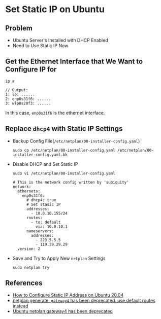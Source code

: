 # Set Static IP on Ubuntu

## Problem
* Ubuntu Server's Installed with DHCP Enabled
* Need to Use Static IP Now

## Get the Ethernet Interface that We Want to Configure IP for

```
ip a

// Output:
1: lo: ......
2: enp0s31f6: ......
3: wlp0s20f3: ......
```

In this case, `enp0s31f6` is the ethernet interface.

## Replace `dhcp4` with Static IP Settings
* Backup Config File(`/etc/netplan/00-installer-config.yaml`)

  ```
  sudo cp /etc/netplan/00-installer-config.yaml /etc/netplan/00-installer-config.yaml.bk
  ```

* Disable DHCP and Set Static IP

  ```
  sudo vi /etc/netplan/00-installer-config.yaml
  ```

  ```
  # This is the network config written by 'subiquity'
  network:
    ethernets:
      enp0s31f6:
        # dhcp4: true
        # Set stasic IP
        addresses:
          - 10.0.10.155/24
        routes:
          - to: default
            via: 10.0.10.1
        nameservers:
          addresses:
            - 223.5.5.5
            - 119.29.29.29
    version: 2
  ```

* Save and Try to Apply New `netplan` Settings 

  ```
  sudo netplan try
  ```

## References
* [How to Configure Static IP Address on Ubuntu 20.04](https://www.rosehosting.com/blog/how-to-configure-static-ip-address-on-ubuntu-20-04/)
* [netplan generate: `gateway4` has been deprecated, use default routes instead](https://unix.stackexchange.com/questions/681220/netplan-generate-gateway4-has-been-deprecated-use-default-routes-instead)
* [Ubuntu netplan gateway4 has been deprecated](https://tizutech.com/ubuntu-netplan-gateway4-has-been-deprecated/)
